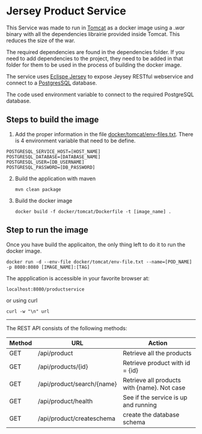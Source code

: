 # Jersey Product Service

This Service was made to run in [Tomcat](http://tomcat.apache.org/) as a docker image using a *.war* binary with all the dependencies librairie provided inside Tomcat. This reduces the size of the war.

The required dependencies are found in the dependencies folder. If you need to add dependencies to the project, they need to be added in that folder for them to be used in the process of building the docker image.

The service uses [Eclispe Jersey](https://eclipse-ee4j.github.io/jersey/) to expose Jeysey RESTful webservice and connect to a [PostgresSQL](https://www.postgresql.org/) database.


The code used environment variable to connect to the required PostgreSQL database.

## Steps to build the image

1. Add the proper information in the file [docker/tomcat/env-files.txt](../docker/tomcat/env-files.txt).  There is 4 environment variable that need to be define.
```
POSTGRESQL_SERVICE_HOST=[HOST_NAME]
POSTGRESQL_DATABASE=[DATABASE_NAME]
POSTGRESQL_USER=[DB_USERNAME]
POSTGRESQL_PASSWORD=[DB_PASSWORD]
```

2. Build the application with maven
    ```
    mvn clean package
    ```
3. Build the docker image
    ```
    docker build -f docker/tomcat/Dockerfile -t [image_name] .
   ```


## Step to run the image

Once you have build the applicaiton, the only thing left to do it to run the docker image.

```
docker run -d --env-file docker/tomcat/env-file.txt --name=[POD_NAME] -p 8080:8080 [IMAGE_NAME]:[TAG] 
```

The appplication is accessible in your favorite browser at:
```
localhost:8080/productservice
```

or using curl
```
curl -w "\n" url
```

---
The REST API consists of the following methods:

Method  |  URL  |  Action
--------|-------|--------------
GET | /api/product  | Retrieve all the products
GET | /api/products/{id} | Retrieve product with id  = {id}
GET | /api/product/search/{name} | Retrieve all products with {name}. Not case 
GET | /api/product/health | See if the service is up and running
GET | /api/product/createschema | create the database schema
